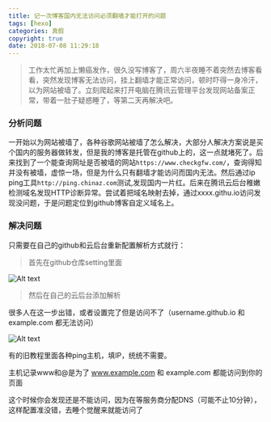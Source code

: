 ```yaml
---
title: 记一次博客国内无法访问必须翻墙才能打开的问题
tags: [hexo]
categories: 真假
copyright: true
date: 2018-07-08 11:29:18
---
```

> 工作太忙再加上懒癌发作，很久没写博客了，周六半夜睡不着突然去博客看看，突然发现博客无法访问，挂上翻墙才能正常访问，顿时吓得一身冷汗，以为网站被墙了。立刻爬起来打开电脑在腾讯云管理平台发现网站备案正常，带着一肚子疑惑睡了，等第二天再解决吧。

<!-- more -->
### 分析问题
一开始以为网站被墙了，各种谷歌网站被墙了怎么解决，大部分人解决方案说是买个国内的服务器做转发，但是我的博客是托管在github上的，这一点就堵死了。后来找到了一个能查询网址是否被墙的网站`https://www.checkgfw.com/`，查询得知并没有被墙，虚惊一场，但是为什么只有翻墙才能访问而国内无法。然后通过ip ping工具`http://ping.chinaz.com`测试,发现国内一片红。后来在腾讯云后台稚嫩检测域名发现HTTP诊断异常。尝试着把域名映射去掉，通过xxxx.githu.io访问发现没问题，于是问题定位到github博客自定义域名上。

### 解决问题
  只需要在自己的github和云后台重新配置解析方式就行：

>首先在github仓库setting里面

![Alt text](/img/hexo/2018年7月11日150057.png)

>然后在自己的云后台添加解析

很多人在这一步出错，或者设置完了但是访问不了（username.github.io 和 example.com 都无法访问）

![Alt text](/img/hexo/2018年7月11日150249.png)

有的旧教程里面各种ping主机，填IP，统统不需要。

主机记录www和@是为了 www.example.com 和 example.com 都能访问到你的页面

这个时候你会发现还是不能访问，因为在等服务商分配DNS（可能不止10分钟），这样配置准没错，去睡个觉醒来就能访问了
